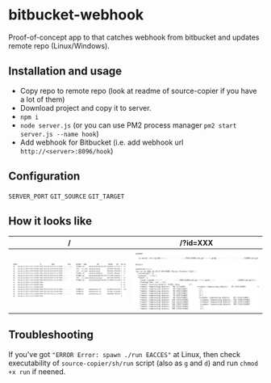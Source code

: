 # bitbucket-webhook

Proof-of-concept app to that catches webhook from bitbucket and updates remote repo (Linux/Windows).

## Installation and usage

 * Copy repo to remote repo (look at readme of source-copier if you have a lot of them)
 * Download project and copy it to server.
 * `npm i`
 * `node server.js` (or you can use PM2 process manager `pm2 start server.js --name hook`)
 * Add webhook for Bitbucket (i.e. add webhook url `http://<server>:8096/hook`)

## Configuration
`SERVER_PORT`
`GIT_SOURCE`
`GIT_TARGET`

## How it looks like

| /  | /?id=XXX |
| ------------- | ------------- |
| <img src="https://raw.githubusercontent.com/artemdudkin/bitbucket-webhook/main/docs/index.png" width="400">  | <img src="https://raw.githubusercontent.com/artemdudkin/bitbucket-webhook/main/docs/event.png" width="400">  |

## Troubleshooting
If you've got `"ERROR Error: spawn ./run EACCES"` at Linux, then check executability of `source-copier/sh/run` script (also as `g` and `d`) and run `chmod +x run` if neened.

